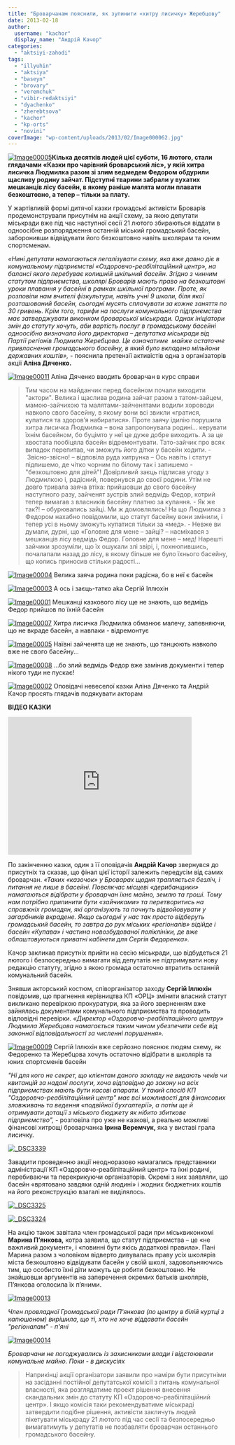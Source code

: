 ```yaml
---
title: "Броварчанам пояснили, як зупинити «хитру лисичку» Жеребцову"
date: 2013-02-18
author: 
  username: "kachor"
  display_name: "Андрій Качор"
categories: 
  - "aktsiyi-zahodi"
tags: 
  - "illyuhin"
  - "aktsiya"
  - "baseyn"
  - "brovary"
  - "veremchuk"
  - "vibir-redaktsiyi"
  - "dyachenko"
  - "zherebtsova"
  - "kachor"
  - "kp-orts"
  - "novini"
coverImage: "wp-content/uploads/2013/02/Image000062.jpg"
---
```


[![Image00005](https://mpz.brovary.org/wp-content/uploads/2013/02/Image000052.jpg)](https://mpz.brovary.org/wp-content/uploads/2013/02/Image000052.jpg)**Кілька десятків людей цієї суботи, 16 лютого, стали глядачами «Казки про чарівний броварський ліс», у якій хитра лисичка Людмилка разом зі злим ведмедем Федором обдурили щасливу родину зайчат. Підступні тварини забрали у вухатих мешканців лісу басейн, в якому раніше малята могли плавати безкоштовно, а тепер – тільки за плату.**

У жартівливій формі дитячої казки громадські активісти Броварів продемонстрували присутнім на акції схему, за якою депутати міськради вже під час наступної сесії 21 лютого збираються віддати в одноосібне розпорядження останній міський громадський басейн, заборонивши відвідувати його безкоштовно навіть школярам та юним спортсменам.

_«Нині депутати намагаються легалізувати схему, яка вже давно діє в комунальному підприємстві «Оздоровчо-реабілітаційний центр», на балансі якого перебуває колишній шкільний басейн. Згідно з чинним статутом підприємства, школярі Броварів мають право на безкоштовні уроки плавання у басейні в рамках шкільної програми. Проте, як розповіли нам вчителі фізкультури, навіть учні 9 школи, біля якої розташований басейн, сьогодні мусять сплачувати за кожне заняття по 30 гривень. Крім того, тарифи на послуги комунального підприємства має затверджувати виконком броварської міськради. Однак ініціатори змін до статуту хочуть, аби вартість послуг в громадському басейні одноосібно визначала його директорка – депутатка міськради від Партії регіонів Людмила Жеребцова. Це означатиме  майже остаточне привласнення громадського басейну, в який було вкладено мільйони державних коштів»,_ - пояснила претензії активістів одна з організаторів акції **Аліна Дяченко.**

[![Image00011](https://mpz.brovary.org/wp-content/uploads/2013/02/Image000112.jpg)](https://mpz.brovary.org/wp-content/uploads/2013/02/Image000112.jpg) Аліна Дяченко вводить броварчан в курс справи

> Тим часом на майданчик перед басейном почали виходити "актори". Велика і щаслива родина зайчат разом з татом-зайцем, мамою-зайчихою та малятами-зайченятами водили хороводи навколо свого басейну, в якому вони всі звикли «гратися, купатися та здоров’я набиратися». Проте заячу ідилію порушила хитра лисичка Людмилка – вона запропонувала родині... керувати їхнім басейном, бо буцімто у неї це дуже добре виходить. А за це хвостата пообіцяла басейн відремонтувати. Тато-зайчик про всяк випадок перепитав, чи зможуть його дітки у басейн ходити. - Звісно-звісно! – відповіла руда хитрунка – Ось навіть і статут підпишемо, де чітко чорним по білому так і запишемо - "безкоштовно для дітей"! Довірливий заєць підписав угоду з Людмилкою і, радісний, повернувся до своєї родини. Утім не довго тривала заяча втіха: прийшовши до свого басейну наступного разу, зайченят зустрів злий ведмідь Федор, котрий тепер вимагав з власників басейну платню за купання. - Як же так?! – обурювались зайці. Ми ж домовлялись! На що Людмилка з Федором нахабно повідомили, що статут басейну вони змінили, і тепер усі в ньому зможуть купатися тільки за «мед». - Невже ви думали, дурні, що «Головне для мене – зайці? – насміхався з мешканців лісу ведмідь Федор. Головне для мене – мед! Нарешті зайчики зрозуміли, що їх ошукали злі звірі, і, похнюпившись, почалапали назад до лісу, в якому більше не було їхнього басейну, що колись приносив стільки радості…

[![Image00004](https://mpz.brovary.org/wp-content/uploads/2013/02/Image000046.jpg)](https://mpz.brovary.org/wp-content/uploads/2013/02/Image000046.jpg) Велика заяча родина поки радісна, бо в неї є басейн

[![Image00003](https://mpz.brovary.org/wp-content/uploads/2013/02/Image000035.jpg)](https://mpz.brovary.org/wp-content/uploads/2013/02/Image000035.jpg) А ось і заєць-татко aka Сергій Іллюхін

[![Image00001](https://mpz.brovary.org/wp-content/uploads/2013/02/Image000015.jpg)](https://mpz.brovary.org/wp-content/uploads/2013/02/Image000015.jpg) Мешканці казкового лісу ще не знають, що ведмідь Федор прийшов по їхній басейн

[![Image00007](https://mpz.brovary.org/wp-content/uploads/2013/02/Image000074.jpg)](https://mpz.brovary.org/wp-content/uploads/2013/02/Image000074.jpg) Хитра лисичка Людмилка обманює малечу, запевняючи, що не вкраде басейн, а навпаки - відремонтує

[![Image00005](https://mpz.brovary.org/wp-content/uploads/2013/02/Image000053.jpg)](https://mpz.brovary.org/wp-content/uploads/2013/02/Image000053.jpg) Наївні зайченята ще не знають, що танцюють навколо вже не свого басейну...

[![Image00008](https://mpz.brovary.org/wp-content/uploads/2013/02/Image00008.jpg)](https://mpz.brovary.org/wp-content/uploads/2013/02/Image00008.jpg) ...бо злий ведмідь Федор вже замінив документи і тепер нікого туди не пускає!

[![Image00002](https://mpz.brovary.org/wp-content/uploads/2013/02/Image000027.jpg)](https://mpz.brovary.org/wp-content/uploads/2013/02/Image000027.jpg) Оповідачі невеселої казки Аліна Дяченко та Андрій Качор просять глядачів подякувати акторам

**ВІДЕО КАЗКИ**

<iframe src="https://www.youtube.com/embed/YqhBPbQhaJ0" height="315" width="420" allowfullscreen frameborder="0"></iframe>

По закінченню казки, один з її оповідачів **Андрій Качор** звернувся до присутніх та сказав, що фінал цієї історії залежить передусім від самих броварчан. _«Таких «казочок» у Броварах щодня трапляється безліч, і питання не лише в басейні. Повсякчас місцеві «дерибанщики» намагаються відібрати у броварчан їхнє майно, землю та гроші. Тому нам потрібно припинити бути «зайчиками» та перетворитись на справжніх громадян, які організують та почнуть відвойовувати у загарбників вкрадене. Якщо сьогодні у нас так просто відберуть громадський басейн, то завтра до рук міських «регіоналів» відійде і басейн «Купава» і частина новозбудованої поліклініки, де вже облаштовуються приватні кабінети для Сергія Федоренка»._

Качор закликав присутніх прийти на сесію міськради, що відбудеться 21 лютого і безпосередньо вимагати від депутатів не підтримувати нову редакцію статуту, згідно з якою громада остаточно втратить останній комунальний басейн.

Знявши акторський костюм, співорганізатор заходу **Сергій Іллюхін** повідомив, що прагнення керівництва КП «ОРЦ» змінити власний статут викликано перевіркою прокуратури, яка за його зверненням вже зайнялась документами комунального підприємства та проводить відповідні перевірки. _«Директор «Оздоровчо-реабілітаційного центру» Людмила Жеребцова намагається таким чином убезпечити себе від законної відповідальності за численні порушення»._

[![Image00009](https://mpz.brovary.org/wp-content/uploads/2013/02/Image00009.jpg)](https://mpz.brovary.org/wp-content/uploads/2013/02/Image00009.jpg) Сергій Іллюхін вже серйозно пояснює людям схему, як Федоренко та Жеребцова хочуть остаточно відібрати в школярів та юних спортсменів басейн

_"Ні для кого не секрет, що клієнтам даного закладу не видають чеків чи квитанцій за надані послуги, хоча відповідно до закону на всіх підприємствах мають бути касові апарати. У такий спосіб КП "Оздоровчо-реабілітаційний центр" має всі можливості для фінансових зловживань та ведення «подвійної бухгалтерії», а потім ще й отримувати дотації з міського бюджету як нібито збиткове підприємство", -_ розповіла про уже не казкові, а реально можливі фінансові хитрощі броварчанка **Ірина Веремчук,** яка у виставі грала лисичку.

[![_DSC3339](https://mpz.brovary.org/wp-content/uploads/2013/02/DSC3339.jpg)](https://mpz.brovary.org/wp-content/uploads/2013/02/DSC3339.jpg)

Завадити проведенню акції неодноразово намагались представники адміністрації КП «Оздоровчо-реабілітаційний центр» та їхні родичі, перебиваючи та перекрикуючи організаторів. Окремі з них заявляли, що басейн «врятовано завдяки одній людині» і жодних бюджетних коштів на його реконструкцію взагалі не виділялось.

[![_DSC3325](https://mpz.brovary.org/wp-content/uploads/2013/02/DSC3325.jpg)](https://mpz.brovary.org/wp-content/uploads/2013/02/DSC3325.jpg)

[![_DSC3324](https://mpz.brovary.org/wp-content/uploads/2013/02/DSC3324.jpg)](https://mpz.brovary.org/wp-content/uploads/2013/02/DSC3324.jpg)

На акцію також завітала член громадської ради при міськвиконкомі **Марина П’янкова,** котра заявила, що статут підприємства – це «не важливий документ», і «повинні бути якісь додаткові правила». Пані Марина разом з чоловіком відверто дивувалась праву усіх школярів міста безкоштовно відвідувати басейн у своїй школі, задовольняючись тим, що особисто їхні діти можуть це робити безкоштовно. Не знайшовши аргументів на заперечення окремих батьків школярів, П’янкова оголосила їх п’яними.

[![Image00013](https://mpz.brovary.org/wp-content/uploads/2013/02/Image000133.jpg)](https://mpz.brovary.org/wp-content/uploads/2013/02/Image000133.jpg)

_Член провладної Громадської ради П'янкова (по центру в білій куртці з капюшоном) вирішила, що ті, хто не хоче віддавати басейн "регіоналам" - п'яні_

[![Image00014](https://mpz.brovary.org/wp-content/uploads/2013/02/Image000142.jpg)](https://mpz.brovary.org/wp-content/uploads/2013/02/Image000142.jpg)

_Броварчани не погоджувались із захисниками влади і відстоювали комунальне майно. Поки - в дискусіях_

> Наприкінці акції організатори заявили про наміри бути присутніми на засіданні постійної депутатської комісії з питань комунальної власності, яка розглядатиме проект рішення внесення скандальних змін до статуту КП «Оздоровчо-реабілітаційний центр». І якщо комісія таки рекомендуватиме міськраді затвердити подібне рішення, активісти закличуть людей пікетувати міськраду 21 лютого під час сесії та безпосередньо вимагатимуть у депутатів не позбавляти броварчан останнього громадського басейну.

